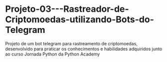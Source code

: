 # Projeto-03---Rastreador-de-Criptomoedas-utilizando-Bots-do-Telegram
Projeto de um bot telegram para rastreamento de criptomoedas, desenvolvido para praticar os conhecimentos e habilidades adquiridos  junto ao curso Jornada Python da Python Academy

